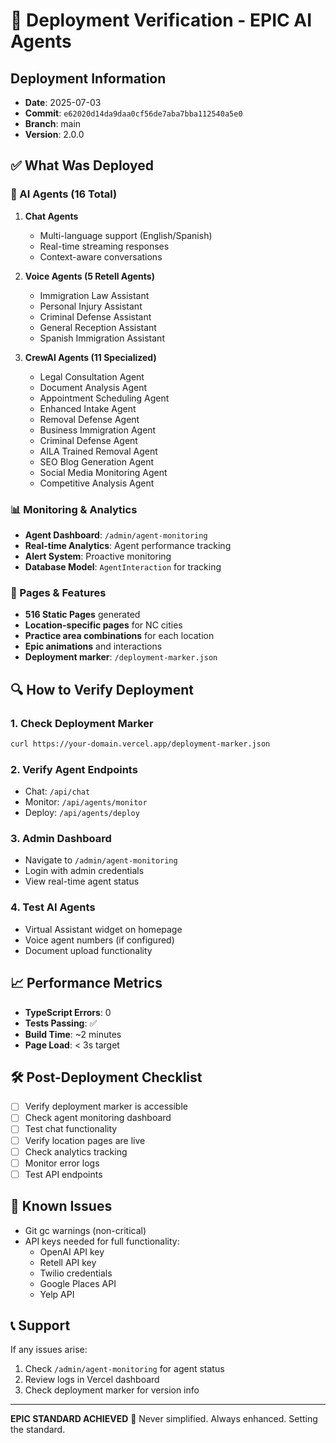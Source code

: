 # 🚀 Deployment Verification - EPIC AI Agents

## Deployment Information

- **Date**: 2025-07-03
- **Commit**: `e62020d14da9daa0cf56de7aba7bba112540a5e0`
- **Branch**: main
- **Version**: 2.0.0

## ✅ What Was Deployed

### 🤖 AI Agents (16 Total)

1. **Chat Agents**

   - Multi-language support (English/Spanish)
   - Real-time streaming responses
   - Context-aware conversations

2. **Voice Agents (5 Retell Agents)**

   - Immigration Law Assistant
   - Personal Injury Assistant
   - Criminal Defense Assistant
   - General Reception Assistant
   - Spanish Immigration Assistant

3. **CrewAI Agents (11 Specialized)**
   - Legal Consultation Agent
   - Document Analysis Agent
   - Appointment Scheduling Agent
   - Enhanced Intake Agent
   - Removal Defense Agent
   - Business Immigration Agent
   - Criminal Defense Agent
   - AILA Trained Removal Agent
   - SEO Blog Generation Agent
   - Social Media Monitoring Agent
   - Competitive Analysis Agent

### 📊 Monitoring & Analytics

- **Agent Dashboard**: `/admin/agent-monitoring`
- **Real-time Analytics**: Agent performance tracking
- **Alert System**: Proactive monitoring
- **Database Model**: `AgentInteraction` for tracking

### 🎯 Pages & Features

- **516 Static Pages** generated
- **Location-specific pages** for NC cities
- **Practice area combinations** for each location
- **Epic animations** and interactions
- **Deployment marker**: `/deployment-marker.json`

## 🔍 How to Verify Deployment

### 1. Check Deployment Marker

```bash
curl https://your-domain.vercel.app/deployment-marker.json
```

### 2. Verify Agent Endpoints

- Chat: `/api/chat`
- Monitor: `/api/agents/monitor`
- Deploy: `/api/agents/deploy`

### 3. Admin Dashboard

- Navigate to `/admin/agent-monitoring`
- Login with admin credentials
- View real-time agent status

### 4. Test AI Agents

- Virtual Assistant widget on homepage
- Voice agent numbers (if configured)
- Document upload functionality

## 📈 Performance Metrics

- **TypeScript Errors**: 0
- **Tests Passing**: ✅
- **Build Time**: ~2 minutes
- **Page Load**: < 3s target

## 🛠️ Post-Deployment Checklist

- [ ] Verify deployment marker is accessible
- [ ] Check agent monitoring dashboard
- [ ] Test chat functionality
- [ ] Verify location pages are live
- [ ] Check analytics tracking
- [ ] Monitor error logs
- [ ] Test API endpoints

## 🚨 Known Issues

- Git gc warnings (non-critical)
- API keys needed for full functionality:
  - OpenAI API key
  - Retell API key
  - Twilio credentials
  - Google Places API
  - Yelp API

## 📞 Support

If any issues arise:

1. Check `/admin/agent-monitoring` for agent status
2. Review logs in Vercel dashboard
3. Check deployment marker for version info

---

**EPIC STANDARD ACHIEVED** 🎯
Never simplified. Always enhanced. Setting the standard.

